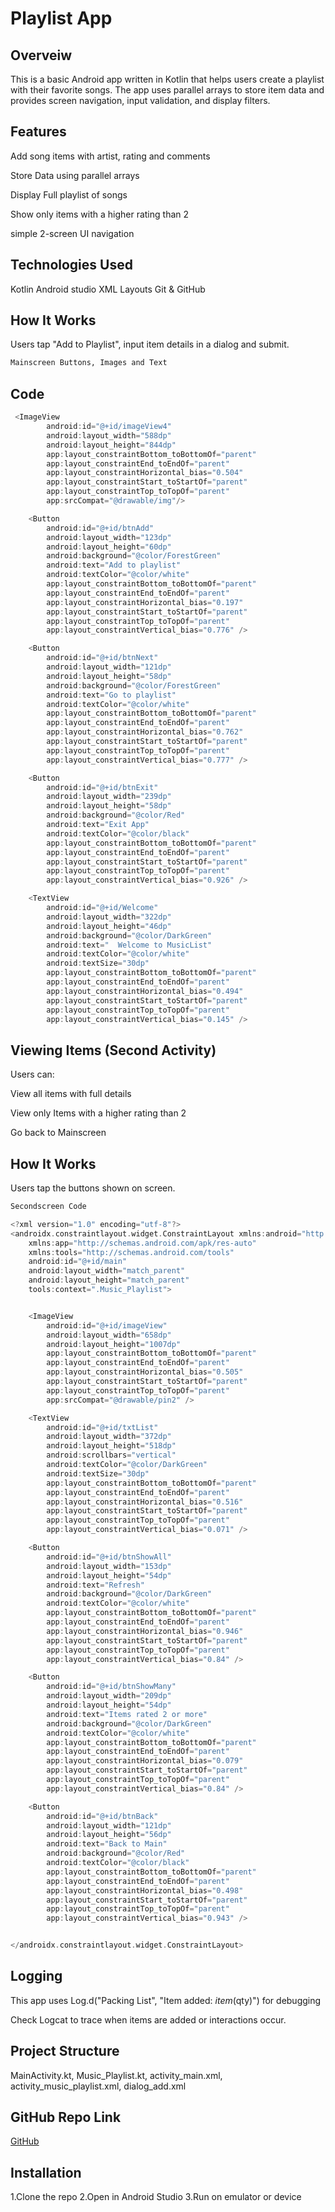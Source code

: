 # Playlist App



## Overveiw

This is a basic Android app written in Kotlin that helps users create a playlist with their favorite songs. The app uses parallel arrays to store item data and provides screen navigation, input validation, and display filters.

## Features

Add song items with artist, rating and comments 

Store Data using parallel arrays 

Display Full playlist of songs 

Show only items with a higher rating than 2

simple 2-screen UI navigation

## Technologies Used

Kotlin
Android studio 
XML Layouts
Git & GitHub

## How It Works

Users tap "Add to Playlist", input item details in a dialog and submit.



```bash
Mainscreen Buttons, Images and Text
```

## Code 

```Kotlin
 <ImageView
        android:id="@+id/imageView4"
        android:layout_width="588dp"
        android:layout_height="844dp"
        app:layout_constraintBottom_toBottomOf="parent"
        app:layout_constraintEnd_toEndOf="parent"
        app:layout_constraintHorizontal_bias="0.504"
        app:layout_constraintStart_toStartOf="parent"
        app:layout_constraintTop_toTopOf="parent"
        app:srcCompat="@drawable/img"/>

    <Button
        android:id="@+id/btnAdd"
        android:layout_width="123dp"
        android:layout_height="60dp"
        android:background="@color/ForestGreen"
        android:text="Add to playlist"
        android:textColor="@color/white"
        app:layout_constraintBottom_toBottomOf="parent"
        app:layout_constraintEnd_toEndOf="parent"
        app:layout_constraintHorizontal_bias="0.197"
        app:layout_constraintStart_toStartOf="parent"
        app:layout_constraintTop_toTopOf="parent"
        app:layout_constraintVertical_bias="0.776" />

    <Button
        android:id="@+id/btnNext"
        android:layout_width="121dp"
        android:layout_height="58dp"
        android:background="@color/ForestGreen"
        android:text="Go to playlist"
        android:textColor="@color/white"
        app:layout_constraintBottom_toBottomOf="parent"
        app:layout_constraintEnd_toEndOf="parent"
        app:layout_constraintHorizontal_bias="0.762"
        app:layout_constraintStart_toStartOf="parent"
        app:layout_constraintTop_toTopOf="parent"
        app:layout_constraintVertical_bias="0.777" />

    <Button
        android:id="@+id/btnExit"
        android:layout_width="239dp"
        android:layout_height="58dp"
        android:background="@color/Red"
        android:text="Exit App"
        android:textColor="@color/black"
        app:layout_constraintBottom_toBottomOf="parent"
        app:layout_constraintEnd_toEndOf="parent"
        app:layout_constraintStart_toStartOf="parent"
        app:layout_constraintTop_toTopOf="parent"
        app:layout_constraintVertical_bias="0.926" />

    <TextView
        android:id="@+id/Welcome"
        android:layout_width="322dp"
        android:layout_height="46dp"
        android:background="@color/DarkGreen"
        android:text="  Welcome to MusicList"
        android:textColor="@color/white"
        android:textSize="30dp"
        app:layout_constraintBottom_toBottomOf="parent"
        app:layout_constraintEnd_toEndOf="parent"
        app:layout_constraintHorizontal_bias="0.494"
        app:layout_constraintStart_toStartOf="parent"
        app:layout_constraintTop_toTopOf="parent"
        app:layout_constraintVertical_bias="0.145" />
```



## Viewing Items (Second Activity)

Users can:

View all items with full details

View only Items with a higher rating than 2

Go back to Mainscreen 

## How It Works

Users tap the buttons shown on screen.

```bash
Secondscreen Code
```

```Kotlin
<?xml version="1.0" encoding="utf-8"?>
<androidx.constraintlayout.widget.ConstraintLayout xmlns:android="http://schemas.android.com/apk/res/android"
    xmlns:app="http://schemas.android.com/apk/res-auto"
    xmlns:tools="http://schemas.android.com/tools"
    android:id="@+id/main"
    android:layout_width="match_parent"
    android:layout_height="match_parent"
    tools:context=".Music_Playlist">


    <ImageView
        android:id="@+id/imageView"
        android:layout_width="658dp"
        android:layout_height="1007dp"
        app:layout_constraintBottom_toBottomOf="parent"
        app:layout_constraintEnd_toEndOf="parent"
        app:layout_constraintHorizontal_bias="0.505"
        app:layout_constraintStart_toStartOf="parent"
        app:layout_constraintTop_toTopOf="parent"
        app:srcCompat="@drawable/pin2" />

    <TextView
        android:id="@+id/txtList"
        android:layout_width="372dp"
        android:layout_height="518dp"
        android:scrollbars="vertical"
        android:textColor="@color/DarkGreen"
        android:textSize="30dp"
        app:layout_constraintBottom_toBottomOf="parent"
        app:layout_constraintEnd_toEndOf="parent"
        app:layout_constraintHorizontal_bias="0.516"
        app:layout_constraintStart_toStartOf="parent"
        app:layout_constraintTop_toTopOf="parent"
        app:layout_constraintVertical_bias="0.071" />

    <Button
        android:id="@+id/btnShowAll"
        android:layout_width="153dp"
        android:layout_height="54dp"
        android:text="Refresh"
        android:background="@color/DarkGreen"
        android:textColor="@color/white"
        app:layout_constraintBottom_toBottomOf="parent"
        app:layout_constraintEnd_toEndOf="parent"
        app:layout_constraintHorizontal_bias="0.946"
        app:layout_constraintStart_toStartOf="parent"
        app:layout_constraintTop_toTopOf="parent"
        app:layout_constraintVertical_bias="0.84" />

    <Button
        android:id="@+id/btnShowMany"
        android:layout_width="209dp"
        android:layout_height="54dp"
        android:text="Items rated 2 or more"
        android:background="@color/DarkGreen"
        android:textColor="@color/white"
        app:layout_constraintBottom_toBottomOf="parent"
        app:layout_constraintEnd_toEndOf="parent"
        app:layout_constraintHorizontal_bias="0.079"
        app:layout_constraintStart_toStartOf="parent"
        app:layout_constraintTop_toTopOf="parent"
        app:layout_constraintVertical_bias="0.84" />

    <Button
        android:id="@+id/btnBack"
        android:layout_width="121dp"
        android:layout_height="56dp"
        android:text="Back to Main"
        android:background="@color/Red"
        android:textColor="@color/black"
        app:layout_constraintBottom_toBottomOf="parent"
        app:layout_constraintEnd_toEndOf="parent"
        app:layout_constraintHorizontal_bias="0.498"
        app:layout_constraintStart_toStartOf="parent"
        app:layout_constraintTop_toTopOf="parent"
        app:layout_constraintVertical_bias="0.943" />


</androidx.constraintlayout.widget.ConstraintLayout>

```

## Logging

This app uses Log.d("Packing List", "Item added: $item ($qty)") for debugging

Check Logcat to trace when items are added or interactions occur.

## Project Structure

MainActivity.kt, 
Music_Playlist.kt, 
activity_main.xml, 
activity_music_playlist.xml, 
dialog_add.xml

## GitHub Repo Link

[GitHub](https://github.com/ST10438790/Music_List)

## Installation 

1.Clone the repo
2.Open in Android Studio 
3.Run on emulator or device 
